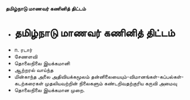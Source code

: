 **தமிழ்நாடு மாணவர் கணினித் திட்டம்**
- # தமிழ்நாடு மாணவர் கணினித் திட்டம்
- n. ரடார்
- சேணளவி
- தொலைநிலை இயக்கமானி
- ஆற்றரல் வாய்ந்த
- மின்காந்த அலை அதிவியக்கமூலம் தன்னிலையையும்-விமானங்கள்-கப்பல்கள்-கடற்கரைகள் முதலியவற்றின் நிலைகளும் கண்டறிவதற்குரிய கருவி அமைவு
- தொலைநிலை இயக்கமான முறை.


